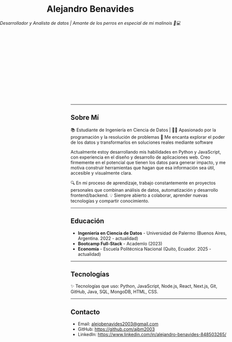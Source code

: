 <!DOCTYPE html>
<html>
<head>

</head>
<body>
<div style="position: relative; width: 300px; height: 300px;">
  <div align="center" width="150" style="position: absolute; top: 0; left: 0; z-index: 1;" >
    <img src="https://capsule-render.vercel.app/api?color=0:1408d0,50:0860d0,100:08c4d0&height=250&section=header&fontSize=30&type=waving&fontColor=fefefe&&animation=fadeIn"
    alt="header" style="position: absolute; top: 0; left: 0; z-index: 1;"/>
    <img src="https://raw.githubusercontent.com/ajbm2003/ajbm2003/main/imagen-removebg-preview.png?auto=compress&cs=tinysrgb&w=600"  tengo asi mi codigo como hago que suba la imagen y se ponga sobre la otra imagen
           alt="Perro Malinois con lentes" 
           width="300" height="300" style="position: absolute; top: 20px; left: 25px; z-index: 2; border-radius: 10px;">
    </div>
  </div>
    <!-- Encabezado con imagen y nombre -->
    <div align="center" style="position: absolute; top: 0; left: 0; z-index: 2;">
      
  <h1>Alejandro Benavides</h1>
      <p><em>Desarrollador y Analista de datos | Amante de los perros en especial de mi malinois 🐶💻</em></p>
    </div>

  <hr>

  <!-- Sobre Mí -->
  <h2>Sobre Mí</h2>
  <p>
   📚 Estudiante de Ingeniería en Ciencia de Datos | 🧑‍💻 Apasionado por la programación y la resolución de problemas
🚀 Me encanta explorar el poder de los datos y transformarlos en soluciones reales mediante software

Actualmente estoy desarrollando mis habilidades en Python y JavaScript, con experiencia en el diseño y desarrollo de aplicaciones web. Creo firmemente en el potencial que tienen los datos para generar impacto, y me motiva construir herramientas que hagan que esa información sea útil, accesible y visualmente clara.

🔍 En mi proceso de aprendizaje, trabajo constantemente en proyectos personales que combinan análisis de datos, automatización y desarrollo frontend/backend.
💡 Siempre abierto a colaborar, aprender nuevas tecnologías y compartir conocimiento.

  </p>

  <hr>

  <!-- Educación -->
  <h2>Educación</h2>
  <ul>
    <li><strong>Ingeniería en Ciencia de Datos</strong> - Universidad de Palermo (Buenos Aires, Argentina. 2022 - actualidad)</li>
    <li><strong>Bootcamp Full-Stack</strong> - Academlo (2023)</li>
    <li><strong>Economía</strong> - Escuela Politécnica Nacional (Quito, Ecuador. 2025 - actualidad)</li>
  </ul>

  <hr>

  <!-- Tecnologías -->
  <h2>Tecnologías</h2>
  <p>
   ✨ Tecnologías que uso: Python, JavaScript,  Node.js, React, Next.js, Git, GitHub, Java, SQL, MongoDB, HTML, CSS.
  </p>

  <hr>

  <!-- Contacto -->
  <h2>Contacto</h2>
  <ul>
    <li>Email: <a href="alejobenavides2003@gmail.com">alejobenavides2003@gmail.com</a></li>
    <li>GitHub: <a href="https://github.com/ajbm2003">https://github.com/ajbm2003</a></li>
    <li>LinkedIn: <a href="https://www.linkedin.com/in/alejandro-benavides-848503265/">https://www.linkedin.com/in/alejandro-benavides-848503265/</a></li>
  </ul>

</body>
</html>
